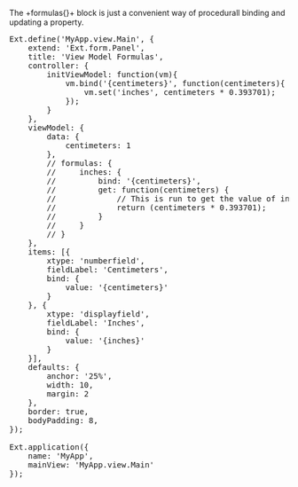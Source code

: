 The +formulas{}+ block is just a 
convenient way of procedurall binding and updating a property.

<pre class="runnable run">
Ext.define('MyApp.view.Main', {
    extend: 'Ext.form.Panel',
    title: 'View Model Formulas',
    controller: {
        initViewModel: function(vm){
            vm.bind('{centimeters}', function(centimeters){
                vm.set('inches', centimeters * 0.393701);
            });
        }
    },
    viewModel: {
        data: {
            centimeters: 1
        },
        // formulas: {
        //     inches: {
        //         bind: '{centimeters}',
        //         get: function(centimeters) {
        //             // This is run to get the value of inches
        //             return (centimeters * 0.393701);
        //         }
        //     }
        // }
    },
    items: [{
        xtype: 'numberfield',
        fieldLabel: 'Centimeters',
        bind: {
            value: '{centimeters}'
        }
    }, {
        xtype: 'displayfield',
        fieldLabel: 'Inches',
        bind: {
            value: '{inches}'
        }
    }],
    defaults: {
        anchor: '25%',
        width: 10,
        margin: 2
    },
    border: true,
    bodyPadding: 8,
});

Ext.application({
    name: 'MyApp',
    mainView: 'MyApp.view.Main'
});
</pre>